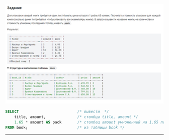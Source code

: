 

<img src="../art/1.2.4.task.png" alt="solution" >

```sql
SELECT                          /* вывести  */
    title, amount,              /* столбцы title, amount */
    1.65 * amount AS pack       /* столбец amount умноженный на 1.65 под псевдонином pack */
FROM book;                      /* из таблицы book */
```


---


